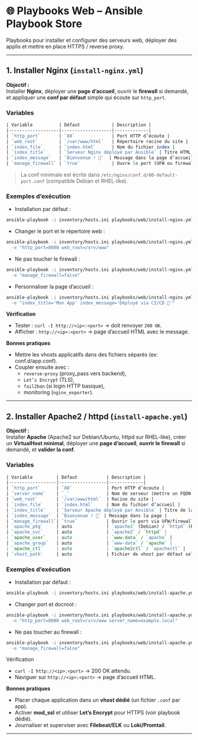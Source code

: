 # 🌐 Playbooks Web – Ansible Playbook Store

Playbooks pour installer et configurer des serveurs web, déployer des applis et mettre en place HTTPS / reverse proxy.

---

## 1. Installer Nginx (`install-nginx.yml`)

**Objectif :**  
Installer **Nginx**, déployer une **page d’accueil**, ouvrir le **firewall** si demandé, et appliquer une **conf par défaut** simple qui écoute sur `http_port`.

### Variables
```perl
| Variable          | Défaut            | Description |
|-------------------|-------------------|-------------|
| `http_port`       | `80`              | Port HTTP d’écoute |
| `web_root`        | `/var/www/html`   | Répertoire racine du site |
| `index_file`      | `index.html`      | Nom du fichier index |
| `index_title`     | `Serveur Nginx déployé par Ansible` | Titre HTML |
| `index_message`   | `Bienvenue ! 🚀`  | Message dans la page d’accueil |
| `manage_firewall` | `true`            | Ouvre le port (UFW ou firewalld) si dispo |
```
> La conf minimale est écrite dans `/etc/nginx/conf.d/00-default-port.conf` (compatible Debian et RHEL-like).

### Exemples d’exécution

- Installation par défaut :
```bash
ansible-playbook -i inventory/hosts.ini playbooks/web/install-nginx.yml
```
- Changer le port et le répertoire web :
```bash
ansible-playbook -i inventory/hosts.ini playbooks/web/install-nginx.yml \
  -e "http_port=8080 web_root=/srv/www"
```
- Ne pas toucher le firewall :
```bash
ansible-playbook -i inventory/hosts.ini playbooks/web/install-nginx.yml \
  -e "manage_firewall=false"
```
- Personnaliser la page d’accueil :
```bash
ansible-playbook -i inventory/hosts.ini playbooks/web/install-nginx.yml \
  -e "index_title='Mon App' index_message='Déployé via CI/CD 🎯'"
```
**Vérification**
- Tester : `curl -I http://<ip>:<port>` → doit renvoyer `200 OK`.
- Afficher : `http://<ip>:<port>` → page d’accueil HTML avec le message.

**Bonnes pratiques**

- Mettre les vhosts applicatifs dans des fichiers séparés (ex: conf.d/app.conf).
- Coupler ensuite avec :
	- `reverse-proxy` (proxy_pass vers backend),
	- `Let’s Encrypt` (TLS),
	- `fail2ban` (si login HTTP basique),
	- monitoring (`nginx_exporter`).

---

## 2. Installer Apache2 / httpd (`install-apache.yml`)

**Objectif :**  
Installer **Apache** (Apache2 sur Debian/Ubuntu, httpd sur RHEL-like), créer un **VirtualHost minimal**, déployer une **page d’accueil**, **ouvrir le firewall** si demandé, et **valider la conf**.

### Variables
```perl
| Variable         | Défaut           | Description |
|------------------|------------------|-------------|
| `http_port`      | `80`             | Port HTTP d’écoute |
| `server_name`    | `_`              | Nom de serveur (mettre un FQDN si besoin) |
| `web_root`       | `/var/www/html`  | Racine du site |
| `index_file`     | `index.html`     | Nom du fichier d’accueil |
| `index_title`    | `Serveur Apache déployé par Ansible` | Titre de la page |
| `index_message`  | `Bienvenue ! 🚀` | Message dans la page |
| `manage_firewall`| `true`           | Ouvrir le port via UFW/firewalld |
| `apache_pkg`     | auto             | `apache2` (Debian) / `httpd` (RHEL) |
| `apache_svc`     | auto             | `apache2` / `httpd` |
| `apache_user`    | auto             | `www-data` / `apache` |
| `apache_group`   | auto             | `www-data` / `apache` |
| `apache_ctl`     | auto             | `apache2ctl` / `apachectl` |
| `vhost_path`     | auto             | Fichier de vhost par défaut selon OS |
```
### Exemples d’exécution

- Installation par défaut :
```bash
ansible-playbook -i inventory/hosts.ini playbooks/web/install-apache.yml
```
- Changer port et docroot :
```bash
ansible-playbook -i inventory/hosts.ini playbooks/web/install-apache.yml \
  -e "http_port=8080 web_root=/srv/www server_name=example.local"
```
- Ne pas toucher au firewall :
```bash
ansible-playbook -i inventory/hosts.ini playbooks/web/install-apache.yml \
  -e "manage_firewall=false"
```
Vérification
- `curl -I http://<ip>:<port>` → 200 OK attendu.
- Naviguer sur `http://<ip>:<port>` → page d’accueil HTML.

**Bonnes pratiques**
- Placer chaque application dans un **vhost dédié** (un fichier `.conf` par app).
- Activer **mod_ssl** et utiliser **Let’s Encrypt** pour HTTPS (voir playbook dédié).
- Journaliser et superviser avec **Filebeat/ELK** ou **Loki/Promtail**.

---


